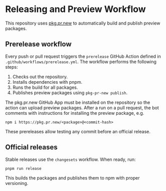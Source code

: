# Releasing and Preview Workflow

This repository uses [pkg.pr.new](https://github.com/stackblitz-labs/pkg.pr.new) to automatically build and publish preview packages.

## Prerelease workflow

Every push or pull request triggers the `prerelease` GitHub Action defined in `.github/workflows/prerelease.yml`.
The workflow performs the following steps:

1. Checks out the repository.
2. Installs dependencies with pnpm.
3. Runs the build for all packages.
4. Publishes preview packages using `pkg-pr-new publish`.

The pkg.pr.new GitHub App must be installed on the repository so the action can upload preview packages. After a run on a pull request, the bot comments with instructions for installing the preview package, e.g.

```
npm i https://pkg.pr.new/<package>@<commit-hash>
```

These prereleases allow testing any commit before an official release.

## Official releases

Stable releases use the `changesets` workflow. When ready, run:

```bash
pnpm run release
```

This builds the packages and publishes them to npm with proper versioning.
